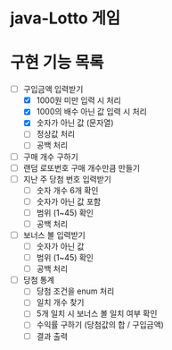 # java-Lotto 게임

# 구현 기능 목록

- [ ] 구입금액 입력받기
    - [x] 1000원 미만 입력 시 처리
    - [x] 1000의 배수 아닌 값 입력 시 처리
    - [x] 숫자가 아닌 값 (문자열)
    - [ ] 정상값 처리
    - [ ] 공백 처리
- [ ] 구매 개수 구하기
- [ ] 랜덤 로또번호 구매 개수만큼 만들기
- [ ] 지난 주 당첨 번호 입력받기
    - [ ] 숫자 개수 6개 확인
    - [ ] 숫자가 아닌 값 포함
    - [ ] 범위 (1~45) 확인
    - [ ] 공백 처리
- [ ] 보너스 볼 입력받기
    - [ ] 숫자가 아닌 값
    - [ ] 범위 (1~45) 확인
    - [ ] 공백 처리
- [ ] 당첨 통계
    - [ ] 당첨 조건을 enum 처리
    - [ ] 일치 개수 찾기
    - [ ] 5개 일치 시 보너스 볼 일치 여부 확인
    - [ ] 수익률 구하기 (당첨값의 합 / 구입금액)
    - [ ] 결과 출력